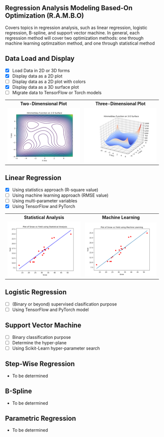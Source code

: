 ## Regression Analysis Modeling Based-On Optimization (R.A.M.B.O) ##

Covers topics in regression analysis, such as linear regression, logistic regression, B-spline, and support vector machine. In general, each regression method will cover two optimization methods: one through machine learning optimzaition method, and one through statistical method

## Data Load and Display ##
- [X] Load Data in 2D or 3D forms
- [X] Display data as a 2D plot
- [ ] Display data as a 2D plot with colors
- [X] Display data as a 3D surface plot
- [ ] Migrate data to TensorFlow or Torch models

<table> <tr>
<th> Two-Dimensional Plot </th> <th> Three-Dimensional Plot </th>
</tr>
<tr>
<td> <img src='./assets/himmelblau_2D.png'> </td>
<td> <img src='./assets/himmelblau_3D.png'> </td>
</tr> </table>

## Linear Regression ##
- [X] Using statistics approach (R-square value)
- [ ] Using machine learning approach (RMSE value)
- [ ] Using multi-parameter variables
- [X] Using TensorFlow and PyTorch

<table> <tr>
<th> Statistical Analysis </th> <th> Machine Learning </th>
</tr>
<tr>
<td> <img src='./assets/rsquare.png'> </td>
<td> <img src='./assets/linear_regression_torch.png'> </td>
</tr> </table>

## Logistic Regression ##
- [ ] (Binary or beyond) supervised clasification purpose
- [ ] Using TensorFlow and PyTorch model

## Support Vector Machine ##
- [ ] Binary classification purpose
- [ ] Determine the hyper-plane
- [ ] Using Scikit-Learn hyper-parameter search

## Step-Wise Regression ##
- To be determined

## B-Spline ##
- To be determined

## Parametric Regression ##
- To be determined
